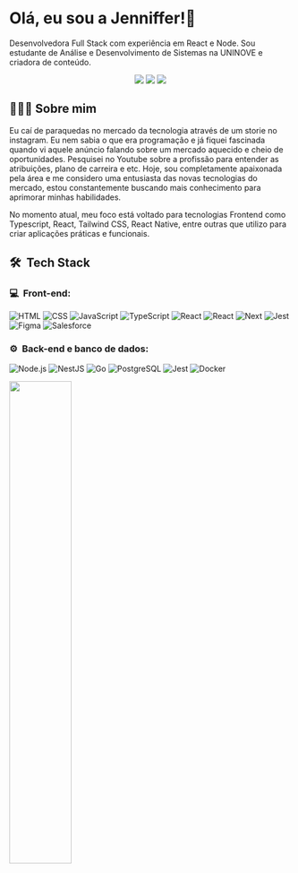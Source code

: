 # Olá, eu sou a Jenniffer!👋

Desenvolvedora Full Stack com experiência em React e Node. Sou estudante de Análise e Desenvolvimento de Sistemas na UNINOVE e criadora de conteúdo.

<p align="center">
<a href="https://instagram.com/byjennifferlino"><img src="https://img.shields.io/badge/-@byjennifferlino_-E4405F?style=flat-square&logo=Instagram&logoColor=white"/></a>
<a href="https://www.linkedin.com/in/jennifferlinof"><img src="https://img.shields.io/badge/-Jenniffer%20Lino%20Ferreira-0077B5?style=flat-square&logo=Linkedin&logoColor=white"/></a>
<a href="mailto:jenniffertsx@hotmail.com"><img src="https://img.shields.io/badge/-jenniffertsx@hotmail.com-D14836?style=flat-square&logo=Gmail&logoColor=white"/></a>

</p>

## 👨🏻‍💻 Sobre mim

Eu caí de paraquedas no mercado da tecnologia através de um storie no instagram. Eu nem sabia o que era programação e já fiquei fascinada quando vi aquele anúncio falando sobre um mercado aquecido e cheio de oportunidades. Pesquisei no Youtube sobre a profissão para entender as atribuições, plano de carreira e etc. Hoje, sou completamente apaixonada pela área e me considero uma entusiasta das novas tecnologias do mercado, estou constantemente buscando mais conhecimento para aprimorar minhas habilidades.

No momento atual, meu foco está voltado para tecnologias Frontend como Typescript, React, Tailwind CSS, React Native, entre outras que utilizo para criar aplicações práticas e funcionais.

<h2> 🛠 &nbsp;Tech Stack</h2>
<h3>💻 &nbsp;Front-end:</h3>

![HTML](https://img.shields.io/badge/-HTML-333333?style=flat&logo=HTML5)
![CSS](https://img.shields.io/badge/-CSS-333333?style=flat&logo=CSS3&logoColor=1572B6)
![JavaScript](https://img.shields.io/badge/-JavaScript-333333?style=flat&logo=javascript)
![TypeScript](https://img.shields.io/badge/-TypeScript-333333?style=flat&logo=typescript&logoColor=2D79C7)
![React](https://img.shields.io/badge/-React-333333?style=flat&logo=react)
![React](https://img.shields.io/badge/-React%20Native-333333?style=flat&logo=react)
![Next](https://img.shields.io/badge/-Next-333333?style=flat&logo=next.js)
![Jest](https://img.shields.io/badge/-Jest-333333?style=flat&logo=jest&logoColor=E535AB)
![Figma](https://img.shields.io/badge/-Figma-333333?style=flat&logo=figma)
![Salesforce](https://img.shields.io/badge/-Salesforce-333333?style=flat&logo=salesforce)

<h3>⚙️ &nbsp;Back-end e banco de dados:</h3>

![Node.js](https://img.shields.io/badge/-Node.js-333333?style=flat&logo=node.js)
![NestJS](https://img.shields.io/badge/-Express-333333?style=flat&logo=express&logoColor=E535AB)
![Go](https://img.shields.io/badge/-Go-333333?style=flat&logo=go)
![PostgreSQL](https://img.shields.io/badge/-PostgreSQL-333333?style=flat&logo=postgresql)
![Jest](https://img.shields.io/badge/-Jest-333333?style=flat&logo=jest&logoColor=E535AB)
![Docker](https://img.shields.io/badge/-Docker-333333?style=flat&logo=docker)

<div>
  <a href="https://github.com/eujennifferlino">
  <img width="47%" src="https://github-readme-stats.vercel.app/api?username=eujennifferlino&show_icons=true&theme=great-gatsby&include_all_commits=true&count_private=true"/>
</div>


##
